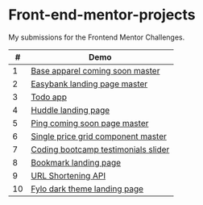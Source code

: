 # Front-end-mentor-projects

My submissions for the Frontend Mentor Challenges.

<table>
<thead>
  <th> # </th>
  <th> Demo </th>
 </thead>
 
 <tbody>
    <tr>
      <td>1</td>
      <td>
      <a href="https://ayahabeeb98.github.io/Front-end-mentor-projects/base-apparel-coming-soon-master" target="_blank">
         Base apparel coming soon master
      </a>
      </td>
    </tr>
    <tr>
      <td>2</td>
      <td>
        <a href="https://ayahabeeb98.github.io/Front-end-mentor-projects/easybank-landing-page-master" target="_blank"> 
          Easybank landing page master
        </a>
      </td>
    </tr>
    <tr>
       <td>3</td>
          <td>
            <a href="https://ayahabeeb98.github.io/Front-end-mentor-projects/Todo-app-master/" target="_blank"> 
              Todo app
            </a>
          </td>
    </tr>
    <tr>
      <td>4</td>
      <td>
        <a href="https://ayahabeeb98.github.io/Front-end-mentor-projects/huddle-landing-page" target="_blank"> 
          Huddle landing page
        </a>
      </td>
    </tr>
    <tr>
      <td>5</td>
      <td>
        <a href="https://ayahabeeb98.github.io/Front-end-mentor-projects/ping-coming-soon-page-master" target="_blank"> 
          Ping coming soon page master
        </a>
      </td>
    </tr>
    <tr>
      <td>6</td>
      <td>
        <a href="https://ayahabeeb98.github.io/Front-end-mentor-projects/single-price-grid-component-master" target="_blank"> 
            Single price grid component master
        </a>
      </td>
    </tr>
    <tr>
        <td>7</td>
          <td>
            <a href="https://ayahabeeb98.github.io/Front-end-mentor-projects/coding-bootcamp-testimonials-slider-master" target="_blank"> 
               Coding bootcamp testimonials slider
            </a>
        </td>
    </tr>
    <tr>
       <td>8</td>
          <td>
             <a href="https://ayahabeeb98.github.io/Front-end-mentor-projects/bookmark-landing-page-master" target="_blank"> 
                   Bookmark landing page
              </a>
           </td>
    </tr>     
    <tr>
       <td>9</td>
          <td>
             <a href="https://ayahabeeb98.github.io/Front-end-mentor-projects/url-shortening-api-master/" target="_blank"> 
                   URL Shortening API
              </a>
           </td>
    </tr>   
  <tr>
       <td>10</td>
          <td>
             <a href="https://ayahabeeb98.github.io/Front-end-mentor-projects/fylo-dark-theme-landing-page-master/" target="_blank"> 
                  Fylo dark theme landing page
              </a>
           </td>
    </tr>  
 </tbody>
</table>
